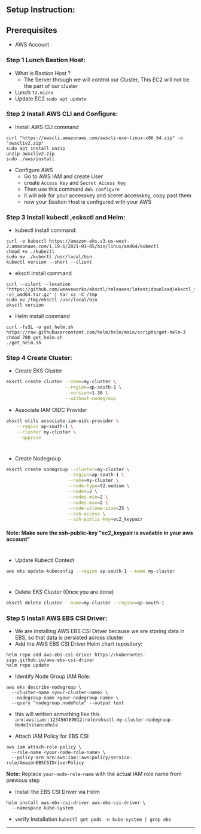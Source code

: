 ## **Setup Instruction:**

## **Prerequisites**
- AWS Account


### **Step 1 Lunch Bastion Host:**

- What is Bastion Host ?
  - The Server through we will control our Cluster, This EC2 will not be the part of our cluster
- Lunch `T2.micro`
- Update EC2 `sudo apt update`

### **Step 2 Install AWS CLI and Configure:**

- Install AWS CLI command

```
curl "https://awscli.amazonaws.com/awscli-exe-linux-x86_64.zip" -o "awscliv2.zip"
sudo apt install unzip
unzip awscliv2.zip
sudo ./aws/install
```

- Configure AWS
  - Go to AWS IAM and create User
  - create `Access Key` and `Secret Access Key`
  - Then use this command `AWS configure`
  - it will ask for your accesskey and sceret accesskey, copy past them
  - now your Bastion Host is configured with your AWS

### **Step 3 Install kubectl ,esksctl and Helm:**

- kubectl install command:

```
curl -o kubectl https://amazon-eks.s3.us-west-2.amazonaws.com/1.19.6/2021-01-05/bin/linux/amd64/kubectl
chmod +x ./kubectl
sudo mv ./kubectl /usr/local/bin
kubectl version --short --client
```

- eksctl install command

```
curl --silent --location "https://github.com/weaveworks/eksctl/releases/latest/download/eksctl_$(uname -s)_amd64.tar.gz" | tar xz -C /tmp
sudo mv /tmp/eksctl /usr/local/bin
eksctl version
```

- Helm install command

```
curl -fsSL -o get_helm.sh https://raw.githubusercontent.com/helm/helm/main/scripts/get-helm-3
chmod 700 get_helm.sh
./get_helm.sh
```

### **Step 4 Create Cluster:**

- Create EKS Cluster

```bash
eksctl create cluster --name=my-cluster \
                      --region=ap-south-1 \
                      --version=1.30 \
                      --without-nodegroup
```

- Associate IAM OIDC Provider

```bash
eksctl utils associate-iam-oidc-provider \
    --region ap-south-1 \
    --cluster my-cluster \
    --approve
```

#

- Create Nodegroup

```bash
eksctl create nodegroup --cluster=my-cluster \
                       --region=ap-south-1 \
                       --name=my-cluster \
                       --node-type=t2.medium \
                       --nodes=2 \
                       --nodes-min=2 \
                       --nodes-max=2 \
                       --node-volume-size=25 \
                       --ssh-access \
                       --ssh-public-key=ec2_keypair
```

#### Note: Make sure the ssh-public-key "ec2_keypair is available in your aws account"

#

- Update Kubectl Context

```bash
aws eks update-kubeconfig --region ap-south-1 --name my-cluster
```

#

- Delete EKS Cluster (Once you are done)

```bash
eksctl delete cluster --name=my-cluster --region=ap-south-1
```

### **Step 5 Install AWS EBS CSI Driver:**

- We are Installing AWS EBS CSI Driver because we are storing data in EBS, so that data is persisted across cluster
- Add the AWS EBS CSI Driver Helm chart repository:

```
helm repo add aws-ebs-csi-driver https://kubernetes-sigs.github.io/aws-ebs-csi-driver
helm repo update
```

- Identify Node Group IAM Role:

```
aws eks describe-nodegroup \
  --cluster-name <your-cluster-name> \
  --nodegroup-name <your-nodegroup-name> \
  --query "nodegroup.nodeRole" --output text

```

- this will written something like this
  `arn:aws:iam::123456789012:role/eksctl-my-cluster-nodegroup-NodeInstanceRole
`

- Attach IAM Policy for EBS CSI

```
aws iam attach-role-policy \
  --role-name <your-node-role-name> \
  --policy-arn arn:aws:iam::aws:policy/service-role/AmazonEBSCSIDriverPolicy
```

**Note:** Replace `your-node-role-name` with the actual IAM role name from previous step

- Install the EBS CSI Driver via Helm

```
helm install aws-ebs-csi-driver aws-ebs-csi-driver \
  --namespace kube-system

```

- verify Installation
  `kubectl get pods -n kube-system | grep ebs
`

---